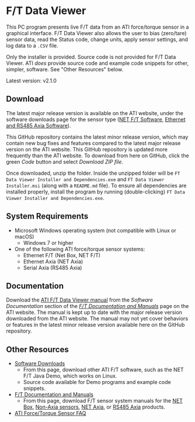 # F/T Data Viewer

This PC program presents live F/T data from an ATI force/torque sensor in a graphical interface. F/T Data Viewer also allows the user to bias (zero/tare) sensor data, read the Status code, change units, apply sensor settings, and log data to a `.CSV` file. 

Only the installer is provided. Source code is not provided for F/T Data Viewer. ATI *does* provide source code and example code snippets for other, simpler, software. See "Other Resources" below.

Latest version: v2.1.0

## Download

The latest major release version is available on the ATI website, under the software downloads page for the sensor type ([NET F/T Software](https://www.ati-ia.com/Products/ft/software/net_ft_software.aspx), [Ethernet and RS485 Axia Software](https://www.ati-ia.com/Products/ft/software/axia_software.aspx)). 

This GitHub repository contains the latest minor release version, which may contain new bug fixes and features compared to the latest major release version on the ATI website. This GitHub repository is updated more frequently than the ATI website. To download from here on GitHub, click the green *Code* button and select  *Download ZIP file*.

Once downloaded, unzip the folder. Inside the unzipped folder will be `FT Data Viewer Installer and Dependencies.exe` and `FT Data Viewer Installer.msi` (along with a `README.md` file). To ensure all dependencies are installed properly, install the program by running (double-clicking) `FT Data Viewer Installer and Dependencies.exe`. 

## System Requirements

- Microsoft Windows operating system (not compatible with Linux or macOS)
  - Windows 7 or higher
- One of the following ATI force/torque sensor systems:
  - Ethernet F/T (Net Box, NET F/T)
  - Ethernet Axia (NET Axia)
  - Serial Axia (RS485 Axia)
 
 ## Documentation
 
Download the [ATI F/T Data Viewer manual](https://www.ati-ia.com/app_content/documents/9610-05-1042_Manual.pdf) from the *Software Documentation* section of the [*F/T Documentation and Manuals*](https://www.ati-ia.com/products/ft/ft_literature.aspx) page on the ATI website. The manual is kept up to date with the major release version downloaded from the ATI website. The manual may not yet cover behaviors or features in the latest minor release version available here on the GitHub repository.

## Other Resources

- [Software Downloads](https://www.ati-ia.com/library/download.aspx)
  - From this page, download other ATI F/T software, such as the NET F/T Java Demo, which works on Linux.
  - Source code available for Demo programs and example code snippets.
- [F/T Documentation and Manuals](https://www.ati-ia.com/products/ft/ft_literature.aspx)
  - From this page, download F/T sensor system manuals for the [NET Box](https://www.ati-ia.com/app_content/documents/9620-05-NET%20FT.pdf), [Non-Axia sensors](https://www.ati-ia.com/app_content/documents/9620-05-Transducer%20Section.pdf), [NET Axia](https://www.ati-ia.com/app_content/documents/9610-05-Ethernet%20Axia.pdf), or [RS485 Axia](https://www.ati-ia.com/app_content/Documents/9610-05-Serial%20Axia.pdf) products.
- [ATI Force/Torque Sensor FAQ](https://www.ati-ia.com/library/documents/FT_FAQ.pdf)
